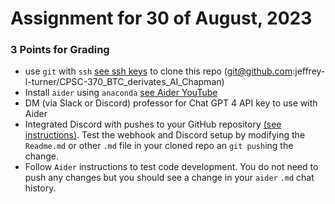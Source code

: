 # Assignment for 30 of August, 2023

### 3 Points for Grading

* use `git` with `ssh` [see ssh keys](https://docs.github.com/en/authentication/connecting-to-github-with-ssh/about-ssh) to clone this repo (git@github.com:jeffrey-l-turner/CPSC-370_BTC_derivates_AI_Chapman)
* Install `aider` using `anaconda` [see Aider YouTube](https://youtu.be/df8afeb1FY8?si=wFqF5w6vcjMVskXx&t=35)
* DM (via Slack or Discord) professor for Chat GPT 4 API key to use with Aider
* Integrated Discord with pushes to your GitHub repository [(see instructions)](https://dev.to/inezabonte/how-to-get-github-notifications-on-your-discord-server-2j9o). Test the webhook and Discord setup by modifying the `Readme.md` or other `.md` file in your cloned repo an `git push`ing the change.
* Follow `Aider` instructions to test code development. You do not need to push any changes but you should see a change in your `aider` `.md` chat history.
